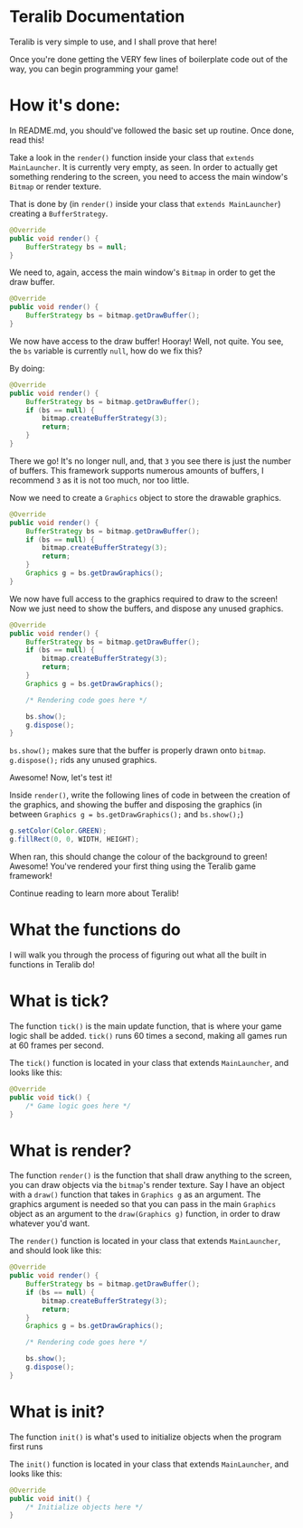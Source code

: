 # Teralib Documentation

Teralib is very simple to use, and I shall prove that here!

Once you're done getting the VERY few lines of boilerplate code out of the way, you can begin programming your
game!

# How it's done:

In README.md, you should've followed the basic set up routine. Once done, read this!

Take a look in the `render()` function inside your class that `extends MainLauncher`.
It is currently very empty, as seen. In order to actually get something rendering to the screen,
you need to access the main window's `Bitmap` or render texture.

That is done by (in `render()` inside your class that `extends MainLauncher`) creating a `BufferStrategy`.

```java
@Override
public void render() {
	BufferStrategy bs = null;
}
```

We need to, again, access the main window's `Bitmap` in order to get the draw buffer.

```java
@Override
public void render() {
	BufferStrategy bs = bitmap.getDrawBuffer();
}
```

We now have access to the draw buffer! Hooray! Well, not quite.
You see, the `bs` variable is currently `null`, how do we fix this?

By doing:

```java
@Override
public void render() {
	BufferStrategy bs = bitmap.getDrawBuffer();
	if (bs == null) {
		bitmap.createBufferStrategy(3);
		return;
	}
}
```

There we go! It's no longer null, and, that `3` you see there is just the number of buffers.
This framework supports numerous amounts of buffers, I recommend `3` as it is not too much, nor too little.

Now we need to create a `Graphics` object to store the drawable graphics.

```java
@Override
public void render() {
	BufferStrategy bs = bitmap.getDrawBuffer();
	if (bs == null) {
		bitmap.createBufferStrategy(3);
		return;
	}
	Graphics g = bs.getDrawGraphics();
}
```

We now have full access to the graphics required to draw to the screen!
Now we just need to show the buffers, and dispose any unused graphics.

```java
@Override
public void render() {
	BufferStrategy bs = bitmap.getDrawBuffer();
	if (bs == null) {
		bitmap.createBufferStrategy(3);
		return;
	}
	Graphics g = bs.getDrawGraphics();

	/* Rendering code goes here */

	bs.show();
	g.dispose();
}
```
 
`bs.show();` makes sure that the buffer is properly drawn onto `bitmap`.
`g.dispose();` rids any unused graphics.

Awesome! Now, let's test it!

Inside `render()`, write the following lines of code in between the creation of the graphics,
and showing the buffer and disposing the graphics (in between `Graphics g = bs.getDrawGraphics();` and `bs.show();`)

```java
g.setColor(Color.GREEN);
g.fillRect(0, 0, WIDTH, HEIGHT);
```

When ran, this should change the colour of the background to green!
Awesome! You've rendered your first thing using the Teralib game framework!

Continue reading to learn more about Teralib!

# What the functions do

I will walk you through the process of figuring out what all the built in functions in Teralib do!

# What is tick?

The function `tick()` is the main update function, that is where your game logic shall be added.
`tick()` runs 60 times a second, making all games run at 60 frames per second.

The `tick()` function is located in your class that extends `MainLauncher`, and looks like this:

```java
@Override
public void tick() {
	/* Game logic goes here */
}
```

# What is render?

The function `render()` is the function that shall draw anything to the screen, you can draw objects
via the `bitmap`'s render texture. Say I have an object with a `draw()` function that takes in 
`Graphics g` as an argument. The graphics argument is needed so that you can pass in the main `Graphics`
object as an argument to the `draw(Graphics g)` function, in order to draw whatever you'd want.

The `render()` function is located in your class that extends `MainLauncher`, and should look like this:

```java
@Override
public void render() {
	BufferStrategy bs = bitmap.getDrawBuffer();
	if (bs == null) {
		bitmap.createBufferStrategy(3);
		return;
	}
	Graphics g = bs.getDrawGraphics();

	/* Rendering code goes here */

	bs.show();
	g.dispose();
}
```

# What is init?

The function `init()` is what's used to initialize objects when the program first runs

The `init()` function is located in your class that extends `MainLauncher`, and looks like this:

```java
@Override
public void init() {
	/* Initialize objects here */
}
```
